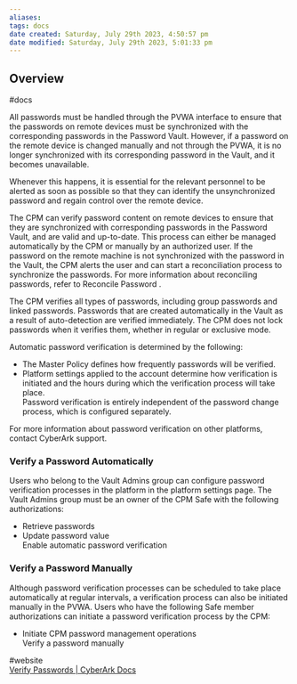 ```yaml
---
aliases:
tags: docs
date created: Saturday, July 29th 2023, 4:50:57 pm
date modified: Saturday, July 29th 2023, 5:01:33 pm
---
```


## Overview

#docs 

All passwords must be handled through the PVWA interface to ensure that the passwords on remote devices must be synchronized with the corresponding passwords in the Password Vault. However, if a password on the remote device is changed manually and not through the PVWA, it is no longer synchronized with its corresponding password in the Vault, and it becomes unavailable.

Whenever this happens, it is essential for the relevant personnel to be alerted as soon as possible so that they can identify the unsynchronized password and regain control over the remote device.

The CPM can verify password content on remote devices to ensure that they are synchronized with corresponding passwords in the Password Vault, and are valid and up-to-date. This process can either be managed automatically by the CPM or manually by an authorized user. If the password on the remote machine is not synchronized with the password in the Vault, the CPM alerts the user and can start a reconciliation process to synchronize the passwords. For more information about reconciling passwords, refer to Reconcile Password .

The CPM verifies all types of passwords, including group passwords and linked passwords. Passwords that are created automatically in the Vault as a result of auto-detection are verified immediately. The CPM does not lock passwords when it verifies them, whether in regular or exclusive mode.

Automatic password verification is determined by the following:

- The Master Policy defines how frequently passwords will be verified.  
- Platform settings applied to the account determine how verification is initiated and the hours during which the verification process will take place.  
Password verification is entirely independent of the password change process, which is configured separately.

For more information about password verification on other platforms, contact CyberArk support.

### Verify a Password Automatically

Users who belong to the Vault Admins group can configure password verification processes in the platform in the platform settings page. The Vault Admins group must be an owner of the CPM Safe with the following authorizations:

- Retrieve passwords  
- Update password value  
Enable automatic password verification

### Verify a Password Manually

Although password verification processes can be scheduled to take place automatically at regular intervals, a verification process can also be initiated manually in the PVWA. Users who have the following Safe member authorizations can initiate a password verification process by the CPM:

- Initiate CPM password management operations  
Verify a password manually 

#website  
[Verify Passwords | CyberArk Docs](https://docs.cyberark.com/PAS/Latest/en/Content/PASIMP/Verifying-Passwords.htm)